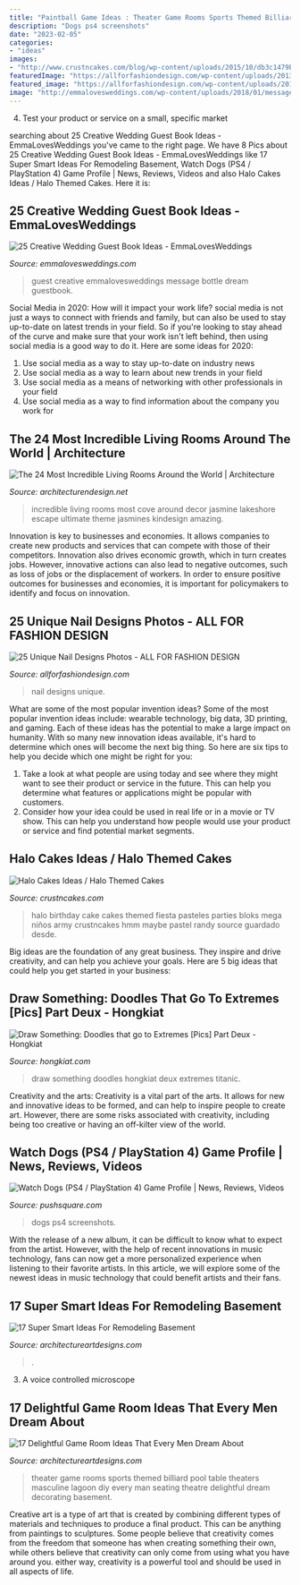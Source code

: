 ```yaml
---
title: "Paintball Game Ideas : Theater Game Rooms Sports Themed Billiard Pool Table Theaters Masculine Lagoon Diy Every Man Seating Theatre Delightful Dream Decorating Basement"
description: "Dogs ps4 screenshots"
date: "2023-02-05"
categories:
- "ideas"
images:
- "http://www.crustncakes.com/blog/wp-content/uploads/2015/10/db3c1479bf54a56e42fb16a0f6f66e14.jpg"
featuredImage: "https://allforfashiondesign.com/wp-content/uploads/2013/09/n-16.jpg"
featured_image: "https://allforfashiondesign.com/wp-content/uploads/2013/09/n-16.jpg"
image: "http://emmalovesweddings.com/wp-content/uploads/2018/01/message-in-a-bottle-wedding-guest-book-ideas.jpg"
---
```



4. Test your product or service on a small, specific market

	

		
searching about 25 Creative Wedding Guest Book Ideas - EmmaLovesWeddings you've came to the right page. We have 8 Pics about 25 Creative Wedding Guest Book Ideas - EmmaLovesWeddings like 17 Super Smart Ideas For Remodeling Basement, Watch Dogs (PS4 / PlayStation 4) Game Profile | News, Reviews, Videos and also Halo Cakes Ideas / Halo Themed Cakes. Here it is:
		
    
## 25 Creative Wedding Guest Book Ideas - EmmaLovesWeddings

<img loading=lazy src="http://emmalovesweddings.com/wp-content/uploads/2018/01/message-in-a-bottle-wedding-guest-book-ideas.jpg" onerror="this.onerror=null;this.src='https://tse1.mm.bing.net/th?id=OIP.GsL447NUXMZzY6MzioFMyAHaOj&amp;pid=15.1';" alt="25 Creative Wedding Guest Book Ideas - EmmaLovesWeddings">

_Source: emmalovesweddings.com_

>guest creative emmalovesweddings message bottle dream guestbook. 

	

Social Media in 2020: How will it impact your work life?
social media is not just a ways to connect with friends and family, but can also be used to stay up-to-date on latest trends in your field. So if you're looking to stay ahead of the curve and make sure that your work isn't left behind, then using social media is a good way to do it. Here are some ideas for 2020: 
1. Use social media as a way to stay up-to-date on industry news 
2. Use social media as a way to learn about new trends in your field 
3. Use social media as a means of networking with other professionals in your field 
4. Use social media as a way to find information about the company you work for 

    
## The 24 Most Incredible Living Rooms Around The World | Architecture

<img loading=lazy src="http://cdn.architecturendesign.net/wp-content/uploads/2014/09/20-Most-Incredible-Living-Rooms-22.jpg" onerror="this.onerror=null;this.src='https://tse3.mm.bing.net/th?id=OIP.8Z76qRXldjOZUEdpgNcT1wHaE8&amp;pid=15.1';" alt="The 24 Most Incredible Living Rooms Around the World | Architecture">

_Source: architecturendesign.net_

>incredible living rooms most cove around decor jasmine lakeshore escape ultimate theme jasmines kindesign amazing. 

	

Innovation is key to businesses and economies. It allows companies to create new products and services that can compete with those of their competitors. Innovation also drives economic growth, which in turn creates jobs. However, innovative actions can also lead to negative outcomes, such as loss of jobs or the displacement of workers. In order to ensure positive outcomes for businesses and economies, it is important for policymakers to identify and focus on innovation.

    
## 25 Unique Nail Designs Photos - ALL FOR FASHION DESIGN

<img loading=lazy src="https://allforfashiondesign.com/wp-content/uploads/2013/09/n-16.jpg" onerror="this.onerror=null;this.src='https://tse1.mm.bing.net/th?id=OIP.YxD3y5ooDIU3ToVB7w1_igHaJ3&amp;pid=15.1';" alt="25 Unique Nail Designs Photos - ALL FOR FASHION DESIGN">

_Source: allforfashiondesign.com_

>nail designs unique. 

	

What are some of the most popular invention ideas?
Some of the most popular invention ideas include: wearable technology, big data, 3D printing, and gaming. Each of these ideas has the potential to make a large impact on humanity. With so many new innovation ideas available, it's hard to determine which ones will become the next big thing. So here are six tips to help you decide which one might be right for you: 
1) Take a look at what people are using today and see where they might want to see their product or service in the future. This can help you determine what features or applications might be popular with customers. 
2) Consider how your idea could be used in real life or in a movie or TV show. This can help you understand how people would use your product or service and find potential market segments.

    
## Halo Cakes Ideas / Halo Themed Cakes

<img loading=lazy src="http://www.crustncakes.com/blog/wp-content/uploads/2015/10/db3c1479bf54a56e42fb16a0f6f66e14.jpg" onerror="this.onerror=null;this.src='https://tse4.mm.bing.net/th?id=OIP.IRG8WK3iC7Eql2QdpS1C1wHaJ4&amp;pid=15.1';" alt="Halo Cakes Ideas / Halo Themed Cakes">

_Source: crustncakes.com_

>halo birthday cake cakes themed fiesta pasteles parties bloks mega niños army crustncakes hmm maybe pastel randy source guardado desde. 

	

Big ideas are the foundation of any great business. They inspire and drive creativity, and can help you achieve your goals. Here are 5 big ideas that could help you get started in your business:

    
## Draw Something: Doodles That Go To Extremes [Pics] Part Deux - Hongkiat

<img loading=lazy src="https://assets.hongkiat.com/uploads/draw-something-part2/draw-something-titanic.jpg" onerror="this.onerror=null;this.src='https://tse4.mm.bing.net/th?id=OIP.OOk8TW4fLMR_I1jsULXbxgHaLH&amp;pid=15.1';" alt="Draw Something: Doodles that go to Extremes [Pics] Part Deux - Hongkiat">

_Source: hongkiat.com_

>draw something doodles hongkiat deux extremes titanic. 

	

Creativity and the arts:
Creativity is a vital part of the arts. It allows for new and innovative ideas to be formed, and can help to inspire people to create art. However, there are some risks associated with creativity, including being too creative or having an off-kilter view of the world.

    
## Watch Dogs (PS4 / PlayStation 4) Game Profile | News, Reviews, Videos

<img loading=lazy src="http://images.pushsquare.com/screenshots/46450/large.jpg" onerror="this.onerror=null;this.src='https://tse1.mm.bing.net/th?id=OIP.FW5_6_7WL4rlsjvei8DE4gHaEK&amp;pid=15.1';" alt="Watch Dogs (PS4 / PlayStation 4) Game Profile | News, Reviews, Videos">

_Source: pushsquare.com_

>dogs ps4 screenshots. 

	

With the release of a new album, it can be difficult to know what to expect from the artist. However, with the help of recent innovations in music technology, fans can now get a more personalized experience when listening to their favorite artists. In this article, we will explore some of the newest ideas in music technology that could benefit artists and their fans.

    
## 17 Super Smart Ideas For Remodeling Basement

<img loading=lazy src="https://www.architectureartdesigns.com/wp-content/uploads/2015/05/1349-1024x680.jpg" onerror="this.onerror=null;this.src='https://tse1.mm.bing.net/th?id=OIP.RYOevxL-58bo5j5fVXTmLQHaE6&amp;pid=15.1';" alt="17 Super Smart Ideas For Remodeling Basement">

_Source: architectureartdesigns.com_

>. 

	

3. A voice controlled microscope

    
## 17 Delightful Game Room Ideas That Every Men Dream About

<img loading=lazy src="https://www.architectureartdesigns.com/wp-content/uploads/2015/10/213.jpg" onerror="this.onerror=null;this.src='https://tse1.mm.bing.net/th?id=OIP.ltpUnpzCsXA9bFiqETricgHaFj&amp;pid=15.1';" alt="17 Delightful Game Room Ideas That Every Men Dream About">

_Source: architectureartdesigns.com_

>theater game rooms sports themed billiard pool table theaters masculine lagoon diy every man seating theatre delightful dream decorating basement. 

	

Creative art is a type of art that is created by combining different types of materials and techniques to produce a final product. This can be anything from paintings to sculptures. Some people believe that creativity comes from the freedom that someone has when creating something their own, while others believe that creativity can only come from using what you have around you. either way, creativity is a powerful tool and should be used in all aspects of life.

